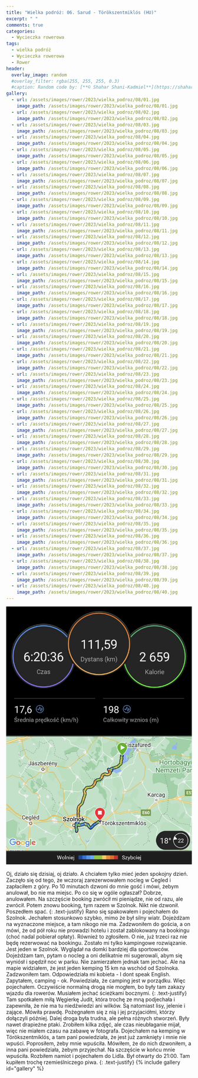 ```yaml
---
title: "Wielka podróż: 06. Sarud - Törökszentmiklós (HU)"
excerpt: " "
comments: true
categories:
  - Wycieczka rowerowa
tags:
  - wielka podróż
  - Wycieczka rowerowa
  - Rower
header:
  overlay_image: random
  #overlay_filter: rgba(255, 255, 255, 0.3)
  #caption: Random code by: [**© Shahar Shani-Kadmiel**](https://shaharkadmiel.github.io)"
gallery:
  - url: /assets/images/rower/2023/wielka_podroz/08/01.jpg
    image_path: /assets/images/rower/2023/wielka_podroz/08/01.jpg
  - url: /assets/images/rower/2023/wielka_podroz/08/02.jpg
    image_path: /assets/images/rower/2023/wielka_podroz/08/02.jpg
  - url: /assets/images/rower/2023/wielka_podroz/08/03.jpg
    image_path: /assets/images/rower/2023/wielka_podroz/08/03.jpg
  - url: /assets/images/rower/2023/wielka_podroz/08/04.jpg
    image_path: /assets/images/rower/2023/wielka_podroz/08/04.jpg
  - url: /assets/images/rower/2023/wielka_podroz/08/05.jpg
    image_path: /assets/images/rower/2023/wielka_podroz/08/05.jpg
  - url: /assets/images/rower/2023/wielka_podroz/08/06.jpg
    image_path: /assets/images/rower/2023/wielka_podroz/08/06.jpg
  - url: /assets/images/rower/2023/wielka_podroz/08/07.jpg
    image_path: /assets/images/rower/2023/wielka_podroz/08/07.jpg
  - url: /assets/images/rower/2023/wielka_podroz/08/08.jpg
    image_path: /assets/images/rower/2023/wielka_podroz/08/08.jpg
  - url: /assets/images/rower/2023/wielka_podroz/08/09.jpg
    image_path: /assets/images/rower/2023/wielka_podroz/08/09.jpg
  - url: /assets/images/rower/2023/wielka_podroz/08/10.jpg
    image_path: /assets/images/rower/2023/wielka_podroz/08/10.jpg
  - url: /assets/images/rower/2023/wielka_podroz/08/11.jpg
    image_path: /assets/images/rower/2023/wielka_podroz/08/11.jpg
  - url: /assets/images/rower/2023/wielka_podroz/08/12.jpg
    image_path: /assets/images/rower/2023/wielka_podroz/08/12.jpg
  - url: /assets/images/rower/2023/wielka_podroz/08/13.jpg
    image_path: /assets/images/rower/2023/wielka_podroz/08/13.jpg
  - url: /assets/images/rower/2023/wielka_podroz/08/14.jpg
    image_path: /assets/images/rower/2023/wielka_podroz/08/14.jpg
  - url: /assets/images/rower/2023/wielka_podroz/08/15.jpg
    image_path: /assets/images/rower/2023/wielka_podroz/08/15.jpg
  - url: /assets/images/rower/2023/wielka_podroz/08/16.jpg
    image_path: /assets/images/rower/2023/wielka_podroz/08/16.jpg
  - url: /assets/images/rower/2023/wielka_podroz/08/17.jpg
    image_path: /assets/images/rower/2023/wielka_podroz/08/17.jpg
  - url: /assets/images/rower/2023/wielka_podroz/08/18.jpg
    image_path: /assets/images/rower/2023/wielka_podroz/08/18.jpg
  - url: /assets/images/rower/2023/wielka_podroz/08/19.jpg
    image_path: /assets/images/rower/2023/wielka_podroz/08/19.jpg
  - url: /assets/images/rower/2023/wielka_podroz/08/20.jpg
    image_path: /assets/images/rower/2023/wielka_podroz/08/20.jpg
  - url: /assets/images/rower/2023/wielka_podroz/08/21.jpg
    image_path: /assets/images/rower/2023/wielka_podroz/08/21.jpg
  - url: /assets/images/rower/2023/wielka_podroz/08/22.jpg
    image_path: /assets/images/rower/2023/wielka_podroz/08/22.jpg
  - url: /assets/images/rower/2023/wielka_podroz/08/23.jpg
    image_path: /assets/images/rower/2023/wielka_podroz/08/23.jpg
  - url: /assets/images/rower/2023/wielka_podroz/08/24.jpg
    image_path: /assets/images/rower/2023/wielka_podroz/08/24.jpg
  - url: /assets/images/rower/2023/wielka_podroz/08/25.jpg
    image_path: /assets/images/rower/2023/wielka_podroz/08/25.jpg
  - url: /assets/images/rower/2023/wielka_podroz/08/26.jpg
    image_path: /assets/images/rower/2023/wielka_podroz/08/26.jpg
  - url: /assets/images/rower/2023/wielka_podroz/08/27.jpg
    image_path: /assets/images/rower/2023/wielka_podroz/08/27.jpg
  - url: /assets/images/rower/2023/wielka_podroz/08/28.jpg
    image_path: /assets/images/rower/2023/wielka_podroz/08/28.jpg
  - url: /assets/images/rower/2023/wielka_podroz/08/29.jpg
    image_path: /assets/images/rower/2023/wielka_podroz/08/29.jpg
  - url: /assets/images/rower/2023/wielka_podroz/08/30.jpg
    image_path: /assets/images/rower/2023/wielka_podroz/08/30.jpg
  - url: /assets/images/rower/2023/wielka_podroz/08/31.jpg
    image_path: /assets/images/rower/2023/wielka_podroz/08/31.jpg
  - url: /assets/images/rower/2023/wielka_podroz/08/32.jpg
    image_path: /assets/images/rower/2023/wielka_podroz/08/32.jpg
  - url: /assets/images/rower/2023/wielka_podroz/08/33.jpg
    image_path: /assets/images/rower/2023/wielka_podroz/08/33.jpg
  - url: /assets/images/rower/2023/wielka_podroz/08/34.jpg
    image_path: /assets/images/rower/2023/wielka_podroz/08/34.jpg
  - url: /assets/images/rower/2023/wielka_podroz/08/35.jpg
    image_path: /assets/images/rower/2023/wielka_podroz/08/35.jpg
  - url: /assets/images/rower/2023/wielka_podroz/08/36.jpg
    image_path: /assets/images/rower/2023/wielka_podroz/08/36.jpg
  - url: /assets/images/rower/2023/wielka_podroz/08/37.jpg
    image_path: /assets/images/rower/2023/wielka_podroz/08/37.jpg
  - url: /assets/images/rower/2023/wielka_podroz/08/38.jpg
    image_path: /assets/images/rower/2023/wielka_podroz/08/38.jpg
  - url: /assets/images/rower/2023/wielka_podroz/08/39.jpg
    image_path: /assets/images/rower/2023/wielka_podroz/08/39.jpg
  - url: /assets/images/rower/2023/wielka_podroz/08/40.jpg
    image_path: /assets/images/rower/2023/wielka_podroz/08/40.jpg
---
```

![mapka](/assets/images/rower/2023/wielka_podroz/08/mapka.png)

Oj, działo się dzisiaj, oj działo. A chciałem tylko mieć jeden spokojny dzień. Zaczęło się od tego, że wczoraj zarezerwowałem nocleg w Cegled i zapłaciłem z góry. Po 10 minutach dzwoni do mnie gość i mówi, żebym anulował, bo nie ma miejsc. Po co się w ogóle ogłaszał? Dobrze, anulowałem. Na szczęście booking zwrócił mi pieniądze, nie od razu, ale zwrócił. Potem znowu booking, tym razem w Szolnok. Nikt nie dzwonił. Poszedłem spać.
{: .text-justify}
Rano się spakowałem i pojechałem do Szolnok. Jechałem stosunkowo szybko, mimo że był silny wiatr. Dojeżdżam na wyznaczone miejsce, a tam nikogo nie ma. Zadzwoniłem do gościa, a on mówi, że od pół roku nie prowadzi hotelu i został zablokowany na bookingu (choć nadal pobierał opłaty). Również to zgłosiłem. O nie, już trzeci raz nie będę rezerwować na bookingu. Zostało mi tylko kampingowe rozwiązanie. Jest jeden w Szolnok. Wyglądał na domki bardziej dla sportowców. Dojeżdżam tam, pytam o nocleg a oni delikatnie mi sugerowali, abym się wyniósł i spędził noc w parku. Nie zamierzałem jednak tam jechać. Ale na mapie widziałem, że jest jeden kemping 15 km na wschód od Szolnoka. Zadzwoniłem tam. Odpowiedziała mi kobieta - I dont speak English. Zapytałem, camping - ok. Powiedziała, że camping jest w porządku. Więc pojechałem. Oczywiście normalną drogą nie mogłem, bo były tam zakazy wjazdu dla rowerów. Musiałem jechać ścieżkami bocznymi.
{: .text-justify}
Tam spotkałem miłą Węgierkę Judit, która trochę ze mną podjechała i zapewniła, że nie ma tu niedźwiedzi ani wilków. Są natomiast lisy, jelenie i zające. Mówiła prawdę. Pożegnałem się z nią i jej przyjaciółmi, którzy dołączyli później. Dalej droga była trudna, ale pełna różnych stworzeń. Były nawet drapieżne ptaki. Zrobiłem kilka zdjęć, ale czas nieubłaganie mijał, więc nie miałem czasu na zabawę w fotografa. Dojechałem na kemping w Törökszentmiklós, a tam pani powiedziała, że jest już zamknięty i mnie nie wpuści. Poprosiłem, żeby mnie wpuściła. Mówiłem, że do nich dzwoniłem, a inna pani powiedziała, żebym przyjechał. Na szczęście w końcu mnie wpuściła. Rozbiłem namiot i pojechałem do Lidla. Był otwarty do 21:00. Tam kupiłem trochę rzemieślniczego piwa.
{: .text-justify}
{% include gallery id="gallery" %}

